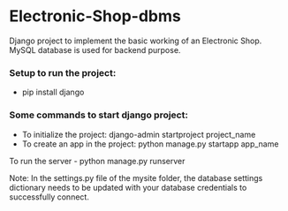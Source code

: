 # Electronic-Shop-dbms
Django project to implement the basic working of an Electronic Shop.
MySQL database is used for backend purpose.

### Setup to run the project:
- pip install django

### Some commands to start django project:
- To initialize the project: django-admin startproject project_name 
- To create an app in the project: python manage.py startapp app_name


To run the server - python manage.py runserver

Note: In the settings.py file of the mysite folder, the database settings dictionary needs to be updated with your database credentials to successfully connect.  
